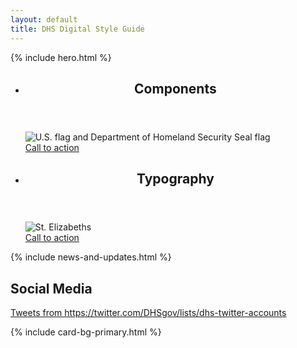 ```yaml
---
layout: default
title: DHS Digital Style Guide
---
```


<main id="main-content">
  {% include hero.html %}

  <!-- Latest news cards -->
  <section id="news" aria-label="Latest news" class="usa-section">
    <div class="grid-container">
      <ul class="usa-card-group">
        <li class="tablet:grid-col-6 usa-card">
          <div class="usa-card__container">
            <header class="usa-card__header">
              <h2 class="usa-card__heading">
                Components
              </h2>
            </header>
            <div class="usa-card__media">
              <div class="usa-card__img">
                <img src="https://www.dhs.gov/xlibrary/dhsweb/assets/img/flags.jpg" alt="U.S. flag and Department of Homeland Security Seal flag">
              </div>
            </div>
            <div class="usa-card__footer">
              <a class="usa-button" href="https://www.dhs.gov/xlibrary/dhsweb/_site/components.html">Call to action</a>
            </div>
          </div>
        </li>
        <li class="tablet:grid-col-6 usa-card">
          <div class="usa-card__container">
            <header class="usa-card__header">
              <h2 class="usa-card__heading">
                Typography
              </h2>
            </header>
            <div class="usa-card__media">
              <div class="usa-card__img">
                <img src="https://www.dhs.gov/xlibrary/dhsweb/assets/img/st-elizabeths.jpg" alt="St. Elizabeths">
              </div>
            </div>
            <div class="usa-card__footer">
              <a class="usa-button" href="https://www.dhs.gov/xlibrary/dhsweb/_site/typography.html">Call to action</a>
            </div>
          </div>
        </li>
      </ul>
    </div>
  </section>

  <!-- News & Updates + Social Media -->
  <div class="usa-section">
    <div class="grid-container">
      <div class="grid-row grid-gap">
        <div class="tablet:grid-col-7">
          <section id="news-updates">
            {% include news-and-updates.html %}
          </section>
        </div>
        <div class="tablet:grid-col-5">
          <section id="social-media">
            <h2>Social Media</h2>
            <div class="usa-embed-container add-aspect-9x16">
              <a class="twitter-timeline" href="https://twitter.com/DHSgov/lists/dhs-twitter-accounts?ref_src=twsrc%5Etfw"> Tweets from https://twitter.com/DHSgov/lists/dhs-twitter-accounts </a> <script async src="https://platform.twitter.com/widgets.js" charset="utf-8"></script>
            </div>
          </section>
        </div>
      </div>
    </div>
  </div>

  {% include card-bg-primary.html %}
</main>
